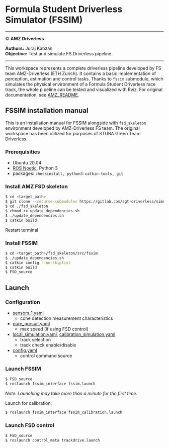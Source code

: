 # Formula Student Driverless Simulator (FSSIM)
___

© **AMZ Driverless**

**Authors:** Juraj Kabzan  
**Objective:** Test and simulate FS Driverless pipeline.
___

This workspace represents a complete driverless pipeline developed by FS team AMZ-Driverless (ETH Zurich). It contains a basic implementation of perception, estimation and control tasks. Thanks to `fssim` submodule, which simulates the physical environment of a Formula Student Driverless race track, the whole pipeline can be tested and visualized with Rviz. For original documentation, see [AMZ_README](./AMZ_README.md).

## FSSIM installation manual

This is an installation manual for FSSIM alongside with `fsd_skeleton` environment developed by AMZ-Driverless FS team. The original workspace has been utilized for purposes of STUBA Green Team Driverless.

### Prerequisities
 - Ubuntu 20.04
 - [ROS Noetic](http://wiki.ros.org/noetic/Installation/Ubuntu), Python 3
 - packages: `checkinstall, python3-catkin-tools, git`

### Install AMZ FSD skeleton
```sh
$ cd <target_path>
$ git clone --recurse-submodules https://gitlab.com/sgt-driverless/simulation/fsd_skeleton.git
$ cd ./fsd_skeleton
$ chmod +x update_dependencies.sh
$ ./update_dependencies.sh
$ catkin build
```
Restart terminal


### Install FSSIM
```sh
$ cd <target_path>/fsd_skeleton/src/fssim
$ ./update_dependencies.sh
$ catkin config --no-skiplist
$ catkin build
$ FSD_source
```
## Launch
### Configuration
* [sensors_1.yaml](./src/fssim_interface/fssim_config/sensors/sensors_1.yaml)
    - cone detection measurement characteristics
* [pure_pursuit.yaml](./src/3_control/control_pure_pursuit/config/pure_pursuit.yaml)
    - max speed (if using FSD control)
* [local_simulation.yaml](./src/fssim_interface/fssim_config/local_simulation.yaml), [calibration_simulation.yaml](./src/fssim_interface/fssim_config/calibration_simulation.yaml)
    - track selection
    - track check enable/disable
* [config.yaml](./src/fssim_interface/config/config.yaml)
    - control command source

### Launch FSSIM
```sh
$ FSD_source
$ roslaunch fssim_interface fssim.launch
```
_Note: Launching may take more than a minute for the first time._

Launch for calibration:
```sh
$ roslaunch fssim_interface fssim_calibration.launch
```

### Launch FSD control
```sh
$ FSD_source
$ roslaunch control_meta trackdrive.launch
```


